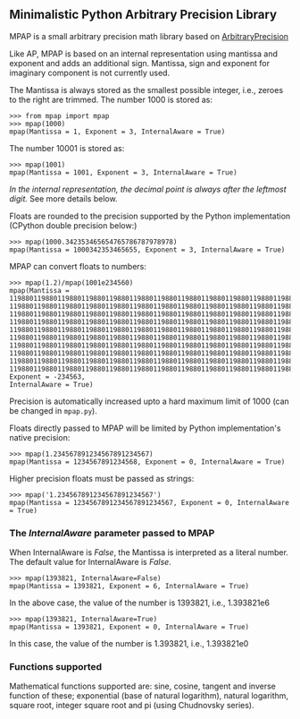 ## Minimalistic Python Arbitrary Precision Library

MPAP is a small arbitrary precision math library based on [ArbitraryPrecision](https://github.com/jimmielin/ArbitraryPrecision)

Like AP, MPAP is based on an internal representation using mantissa and exponent and adds an additional sign.
Mantissa, sign and exponent for imaginary component is not currently used.

The Mantissa is always stored as the smallest possible integer, i.e., zeroes to the right are trimmed. 
The number 1000 is stored as: 
```
>>> from mpap import mpap
>>> mpap(1000)
mpap(Mantissa = 1, Exponent = 3, InternalAware = True)
```
The number 10001 is stored as:
```
>>> mpap(1001)
mpap(Mantissa = 1001, Exponent = 3, InternalAware = True)
```
*In the internal representation, the decimal point is always after the leftmost digit.*
See more details below.

Floats are rounded to the precision supported by the Python implementation (CPython double precision below:)
```
>>> mpap(1000.342353465654765786787978978)
mpap(Mantissa = 1000342353465655, Exponent = 3, InternalAware = True)
```

MPAP can convert floats to numbers:

```
>>> mpap(1.2)/mpap(1001e234560)
mpap(Mantissa = 
119880119880119880119880119880119880119880119880119880119880119880119880119880119880119880119880119880
119880119880119880119880119880119880119880119880119880119880119880119880119880119880119880119880119880
119880119880119880119880119880119880119880119880119880119880119880119880119880119880119880119880119880
119880119880119880119880119880119880119880119880119880119880119880119880119880119880119880119880119880
119880119880119880119880119880119880119880119880119880119880119880119880119880119880119880119880119880
119880119880119880119880119880119880119880119880119880119880119880119880119880119880119880119880119880
119880119880119880119880119880119880119880119880119880119880119880119880119880119880119880119880119880
119880119880119880119880119880119880119880119880119880119880119880119880119880119880119880119880119880
119880119880119880119880119880119880119880119880119880119880119880119880119880119880119880119880119880
1198801198801198801198801198801198801198801198801198801198801198801198801198801198, Exponent = -234563, 
InternalAware = True)
```
Precision is automatically increased upto a hard maximum limit of 1000 (can be changed in `mpap.py`).

Floats directly passed to MPAP will be limited by Python implementation's native precision:
```
>>> mpap(1.234567891234567891234567)
mpap(Mantissa = 1234567891234568, Exponent = 0, InternalAware = True)
```
Higher precision floats must be passed as strings:
```
>>> mpap('1.234567891234567891234567')
mpap(Mantissa = 1234567891234567891234567, Exponent = 0, InternalAware = True)
```

### The *InternalAware* parameter passed to MPAP
When InternalAware is *False*, the Mantissa is interpreted as a literal number. The default value
for InternalAware is *False*.
```
>>> mpap(1393821, InternalAware=False)
mpap(Mantissa = 1393821, Exponent = 6, InternalAware = True)
```
In the above case, the value of the number is 1393821, i.e., 1.393821e6
```
>>> mpap(1393821, InternalAware=True)
mpap(Mantissa = 1393821, Exponent = 0, InternalAware = True)
```
In this case, the value of the number is 1.393821, i.e., 1.393821e0


### Functions supported

Mathematical functions supported are: sine, cosine, tangent and inverse function of these; exponential (base of natural logarithm),
natural logarithm, square root, integer square root and pi (using Chudnovsky series).
